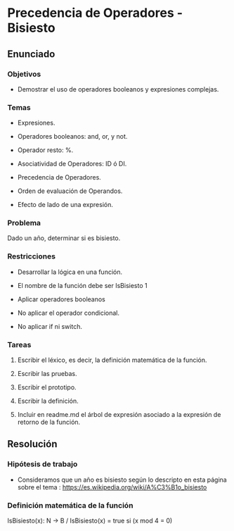 # Precedencia de Operadores - Bisiesto

## Enunciado

### Objetivos

* Demostrar el uso de operadores booleanos y expresiones complejas.

### Temas
* Expresiones.

* Operadores booleanos: and, or, y not.

* Operador resto: %.

* Asociatividad de Operadores: ID ó DI.

* Precedencia de Operadores.

* Orden de evaluación de Operandos.

* Efecto de lado de una expresión.

### Problema

Dado un año, determinar si es bisiesto.

### Restricciones

* Desarrollar la lógica en una función.

* El nombre de la función debe ser IsBisiesto 1

* Aplicar operadores booleanos
* No aplicar el operador condicional.

* No aplicar if ni switch.

### Tareas

1. Escribir el léxico, es decir, la definición matemática de la función.

2. Escribir las pruebas.

3. Escribir el prototipo.

4. Escribir la definición.

5. Incluir en readme.md el árbol de expresión asociado a la expresión de retorno
de la función.

## Resolución

### Hipótesis de trabajo

* Consideramos que un año es bisiesto según lo descripto en esta página sobre el tema : https://es.wikipedia.org/wiki/A%C3%B1o_bisiesto

### Definición matemática de la función

IsBisiesto(x): N -> B / IsBisiesto(x) = true si (x mod 4 = 0) 
